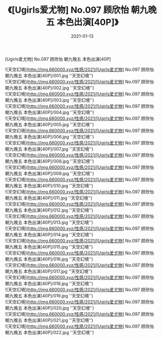 ﻿---
layout: post
title:  《[Ugirls爱尤物] No.097 顾欣怡 朝九晚五 本色出演[40P]》
date:   2021-01-13
img: http://img.660000.xyz/性感/2021/[Ugirls爱尤物] No.097 顾欣怡 朝九晚五 本色出演[40P]/000.jpg
categories: [美女, 性感, 泳衣]
---

[Ugirls爱尤物] No.097 顾欣怡 朝九晚五 本色出演[40P]



![天空幻境](http://img.660000.xyz/性感/2021/[Ugirls爱尤物] No.097 顾欣怡 朝九晚五 本色出演[40P]/001.jpg ''天空幻境'') <br>
![天空幻境](http://img.660000.xyz/性感/2021/[Ugirls爱尤物] No.097 顾欣怡 朝九晚五 本色出演[40P]/002.jpg ''天空幻境'') <br>
![天空幻境](http://img.660000.xyz/性感/2021/[Ugirls爱尤物] No.097 顾欣怡 朝九晚五 本色出演[40P]/003.jpg ''天空幻境'') <br>
![天空幻境](http://img.660000.xyz/性感/2021/[Ugirls爱尤物] No.097 顾欣怡 朝九晚五 本色出演[40P]/004.jpg ''天空幻境'') <br>
![天空幻境](http://img.660000.xyz/性感/2021/[Ugirls爱尤物] No.097 顾欣怡 朝九晚五 本色出演[40P]/005.jpg ''天空幻境'') <br>
![天空幻境](http://img.660000.xyz/性感/2021/[Ugirls爱尤物] No.097 顾欣怡 朝九晚五 本色出演[40P]/006.jpg ''天空幻境'') <br>
![天空幻境](http://img.660000.xyz/性感/2021/[Ugirls爱尤物] No.097 顾欣怡 朝九晚五 本色出演[40P]/007.jpg ''天空幻境'') <br>
![天空幻境](http://img.660000.xyz/性感/2021/[Ugirls爱尤物] No.097 顾欣怡 朝九晚五 本色出演[40P]/008.jpg ''天空幻境'') <br>
![天空幻境](http://img.660000.xyz/性感/2021/[Ugirls爱尤物] No.097 顾欣怡 朝九晚五 本色出演[40P]/009.jpg ''天空幻境'') <br>
![天空幻境](http://img.660000.xyz/性感/2021/[Ugirls爱尤物] No.097 顾欣怡 朝九晚五 本色出演[40P]/010.jpg ''天空幻境'') <br>
![天空幻境](http://img.660000.xyz/性感/2021/[Ugirls爱尤物] No.097 顾欣怡 朝九晚五 本色出演[40P]/011.jpg ''天空幻境'') <br>
![天空幻境](http://img.660000.xyz/性感/2021/[Ugirls爱尤物] No.097 顾欣怡 朝九晚五 本色出演[40P]/012.jpg ''天空幻境'') <br>
![天空幻境](http://img.660000.xyz/性感/2021/[Ugirls爱尤物] No.097 顾欣怡 朝九晚五 本色出演[40P]/013.jpg ''天空幻境'') <br>
![天空幻境](http://img.660000.xyz/性感/2021/[Ugirls爱尤物] No.097 顾欣怡 朝九晚五 本色出演[40P]/014.jpg ''天空幻境'') <br>
![天空幻境](http://img.660000.xyz/性感/2021/[Ugirls爱尤物] No.097 顾欣怡 朝九晚五 本色出演[40P]/015.jpg ''天空幻境'') <br>
![天空幻境](http://img.660000.xyz/性感/2021/[Ugirls爱尤物] No.097 顾欣怡 朝九晚五 本色出演[40P]/016.jpg ''天空幻境'') <br>
![天空幻境](http://img.660000.xyz/性感/2021/[Ugirls爱尤物] No.097 顾欣怡 朝九晚五 本色出演[40P]/017.jpg ''天空幻境'') <br>
![天空幻境](http://img.660000.xyz/性感/2021/[Ugirls爱尤物] No.097 顾欣怡 朝九晚五 本色出演[40P]/018.jpg ''天空幻境'') <br>
![天空幻境](http://img.660000.xyz/性感/2021/[Ugirls爱尤物] No.097 顾欣怡 朝九晚五 本色出演[40P]/019.jpg ''天空幻境'') <br>
![天空幻境](http://img.660000.xyz/性感/2021/[Ugirls爱尤物] No.097 顾欣怡 朝九晚五 本色出演[40P]/020.jpg ''天空幻境'') <br>
![天空幻境](http://img.660000.xyz/性感/2021/[Ugirls爱尤物] No.097 顾欣怡 朝九晚五 本色出演[40P]/021.jpg ''天空幻境'') <br>
![天空幻境](http://img.660000.xyz/性感/2021/[Ugirls爱尤物] No.097 顾欣怡 朝九晚五 本色出演[40P]/022.jpg ''天空幻境'') <br>
